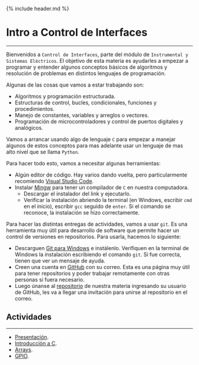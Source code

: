 {% include header.md %}

# Intro a Control de Interfaces
---

Bienvenidos a `Control de Interfaces`, parte del módulo de `Instrumental y Sistemas Eléctricos`. El objetivo de esta materia es ayudarles a empezar a programar y entender algunos conceptos básicos de algoritmos y resolución de problemas en distintos lenguajes de programación.

Algunas de las cosas que vamos a estar trabajando son:

- Algoritmos y programación estructurada.
- Estructuras de control, bucles, condicionales, funciones y procedimientos.
- Manejo de constantes, variables y arreglos o vectores.
- Programación de microcontroladores y control de puertos digitales y analógicos.

Vamos a arrancar usando algo de lenguaje `C` para empezar a manejar algunos de estos conceptos para mas adelante usar un lenguaje de mas alto nivel que se llama `Python`.

Para hacer todo esto, vamos a necesitar algunas herramientas:

- Algún editor de código. Hay varios dando vuelta, pero particularmente recomiendo [Visual Studio Code](https://code.visualstudio.com/).
- Instalar [Mingw](https://sourceforge.net/projects/mingw-w64/files/Toolchains%20targetting%20Win32/Personal%20Builds/mingw-builds/installer/mingw-w64-install.exe/download) para tener un compilador de `C` en nuestra computadora.
  - Descargar el instalador del link y ejecutarlo.
  - Verificar la instalación abriendo la terminal (en Windows, escribir `cmd` en el inicio), escribir `gcc` seguido de `enter`. Si el comando se reconoce, la instalación se hizo correctamente.

Para hacer las distintas entregas de actividades, vamos a usar `git`. Es una herramienta muy útil para desarrollo de software que permite hacer un control de versiones en repositorios. Para usarla, hacemos lo siguiente:

- Descarguen [Git para Windows](https://git-scm.com/download/win) e instálenlo. Verifiquen en la terminal de Windows la instalación escribiendo el comando `git`. Si fue correcta, tienen que ver un mensaje de ayuda.
- Creen una cuenta en [GitHub](https://github.com/) con su correo. Esta es una página muy útil para tener repositorios y poder trabajar remotamente con otras personas si fuera necesario.  
- Luego únanse al [repositorio](https://school-org-repo.herokuapp.com/) de nuestra materia ingresando su usuario de GitHub, les va a llegar una invitación para unirse al repositorio en el correo.

## Actividades
---
- [Presentación](pset0/presentacion.md).
- [Introducción a C](pset1/README.md).
- [Arrays](pset2/README.md).
- [GPIO](pset3/README.md).